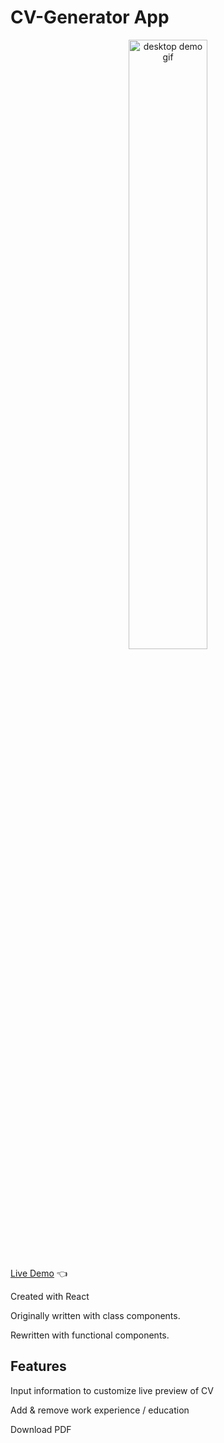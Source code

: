 # CV-Generator App

<p align="center" width="100%">
    <img width="50%" src="https://media.giphy.com/media/azZLDUUBmeo4XRXxu6/giphy.gif" alt="desktop demo gif">
</p>

[Live Demo](https://sleander94.github.io/cv-app/) 👈

Created with React

Originally written with class components.

Rewritten with functional components.

## Features

Input information to customize live preview of CV

Add & remove work experience / education

Download PDF 
